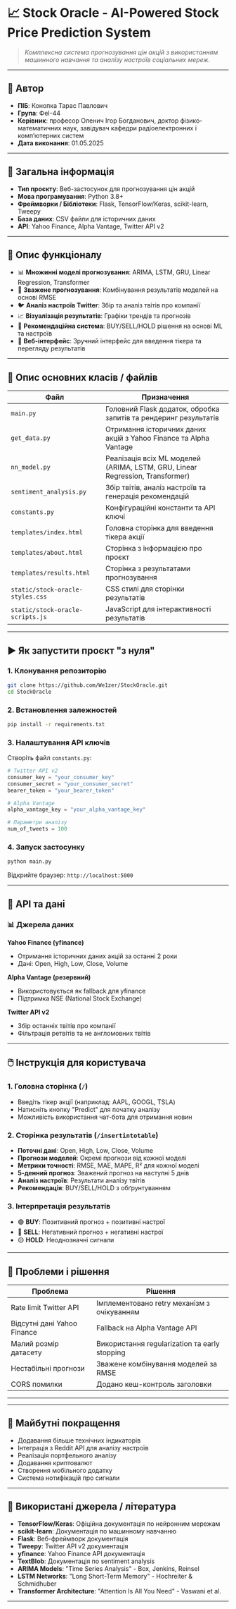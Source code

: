 # 📈 Stock Oracle - AI-Powered Stock Price Prediction System

> *Комплексна система прогнозування цін акцій з використанням машинного навчання та аналізу настроїв соціальних мереж.*

---

## 👤 Автор

- **ПІБ**: Конопка Тарас Павлович
- **Група**: ФеІ-44
- **Керівник**: професор Оленич Ігор Богданович, доктор фізико-математичних наук, завідувач кафедри радіоелектронних і комп’ютерних систем
- **Дата виконання**: 01.05.2025

---

## 📌 Загальна інформація

- **Тип проєкту**: Веб-застосунок для прогнозування цін акцій
- **Мова програмування**: Python 3.8+
- **Фреймворки / Бібліотеки**: Flask, TensorFlow/Keras, scikit-learn, Tweepy
- **База даних**: CSV файли для історичних даних
- **API**: Yahoo Finance, Alpha Vantage, Twitter API v2

---

## 🧠 Опис функціоналу

- 📊 **Множинні моделі прогнозування**: ARIMA, LSTM, GRU, Linear Regression, Transformer
- 🎯 **Зважене прогнозування**: Комбінування результатів моделей на основі RMSE
- 🐦 **Аналіз настроїв Twitter**: Збір та аналіз твітів про компанії
- 📈 **Візуалізація результатів**: Графіки трендів та прогнозів
- 🤖 **Рекомендаційна система**: BUY/SELL/HOLD рішення на основі ML та настроїв
- 📱 **Веб-інтерфейс**: Зручний інтерфейс для введення тікера та перегляду результатів

---

## 🧱 Опис основних класів / файлів

| Файл | Призначення |
|------|-------------|
| `main.py` | Головний Flask додаток, обробка запитів та рендеринг результатів |
| `get_data.py` | Отримання історичних даних акцій з Yahoo Finance та Alpha Vantage |
| `nn_model.py` | Реалізація всіх ML моделей (ARIMA, LSTM, GRU, Linear Regression, Transformer) |
| `sentiment_analysis.py` | Збір твітів, аналіз настроїв та генерація рекомендацій |
| `constants.py` | Конфігураційні константи та API ключі |
| `templates/index.html` | Головна сторінка для введення тікера акції |
| `templates/about.html` | Сторінка з інформацією про проєкт |
| `templates/results.html` | Сторінка з результатами прогнозування |
| `static/stock-oracle-styles.css` | CSS стилі для сторінки результатів |
| `static/stock-oracle-scripts.js` | JavaScript для інтерактивності результатів |

---



## ▶️ Як запустити проєкт "з нуля"

### 1. Клонування репозиторію

```bash
git clone https://github.com/We1zer/StockOracle.git
cd StockOracle
```

### 2. Встановлення залежностей

```bash
pip install -r requirements.txt
```

### 3. Налаштування API ключів

Створіть файл `constants.py`:

```python
# Twitter API v2
consumer_key = "your_consumer_key"
consumer_secret = "your_consumer_secret"
bearer_token = "your_bearer_token"

# Alpha Vantage
alpha_vantage_key = "your_alpha_vantage_key"

# Параметри аналізу
num_of_tweets = 100
```

### 4. Запуск застосунку

```bash
python main.py
```

Відкрийте браузер: `http://localhost:5000`

---

## 🔌 API та дані

### 📊 Джерела даних

**Yahoo Finance (yfinance)**
- Отримання історичних даних акцій за останні 2 роки
- Дані: Open, High, Low, Close, Volume

**Alpha Vantage (резервний)**
- Використовується як fallback для yfinance
- Підтримка NSE (National Stock Exchange)

**Twitter API v2**
- Збір останніх твітів про компанії
- Фільтрація ретвітів та не англомовних твітів

---

## 🖱️ Інструкція для користувача

### 1. **Головна сторінка (`/`)**
- Введіть тікер акції (наприклад: AAPL, GOOGL, TSLA)
- Натисніть кнопку "Predict" для початку аналізу
- Можливість використання чат-бота для отримання новин

### 2. **Сторінка результатів (`/insertintotable`)**
- **Поточні дані**: Open, High, Low, Close, Volume
- **Прогнози моделей**: Окремі прогнози від кожної моделі
- **Метрики точності**: RMSE, MAE, MAPE, R² для кожної моделі
- **5-денний прогноз**: Зважений прогноз на наступні 5 днів
- **Аналіз настроїв**: Результати аналізу твітів
- **Рекомендація**: BUY/SELL/HOLD з обґрунтуванням

### 3. **Інтерпретація результатів**
- 🟢 **BUY**: Позитивний прогноз + позитивні настрої
- 🔴 **SELL**: Негативний прогноз + негативні настрої
- 🟡 **HOLD**: Неоднозначні сигнали

---



## 🧪 Проблеми і рішення

| Проблема | Рішення |
|----------|---------|
| Rate limit Twitter API | Імплементовано retry механізм з очікуванням |
| Відсутні дані Yahoo Finance | Fallback на Alpha Vantage API |
| Малий розмір датасету | Використання regularization та early stopping |
| Нестабільні прогнози | Зважене комбінування моделей за RMSE |
| CORS помилки | Додано кеш-контроль заголовки |

---


---

## 🔮 Майбутні покращення

-  Додавання більше технічних індикаторів
-  Інтеграція з Reddit API для аналізу настроїв
-  Реалізація портфельного аналізу
-  Додавання криптовалют
-  Створення мобільного додатку
-  Система нотифікацій про сигнали

---

## 🧾 Використані джерела / література

- **TensorFlow/Keras**: Офіційна документація по нейронним мережам
- **scikit-learn**: Документація по машинному навчанню
- **Flask**: Веб-фреймворк документація
- **Tweepy**: Twitter API v2 документація
- **yfinance**: Yahoo Finance API документація
- **TextBlob**: Документація по sentiment analysis
- **ARIMA Models**: "Time Series Analysis" - Box, Jenkins, Reinsel
- **LSTM Networks**: "Long Short-Term Memory" - Hochreiter & Schmidhuber
- **Transformer Architecture**: "Attention Is All You Need" - Vaswani et al.

---
